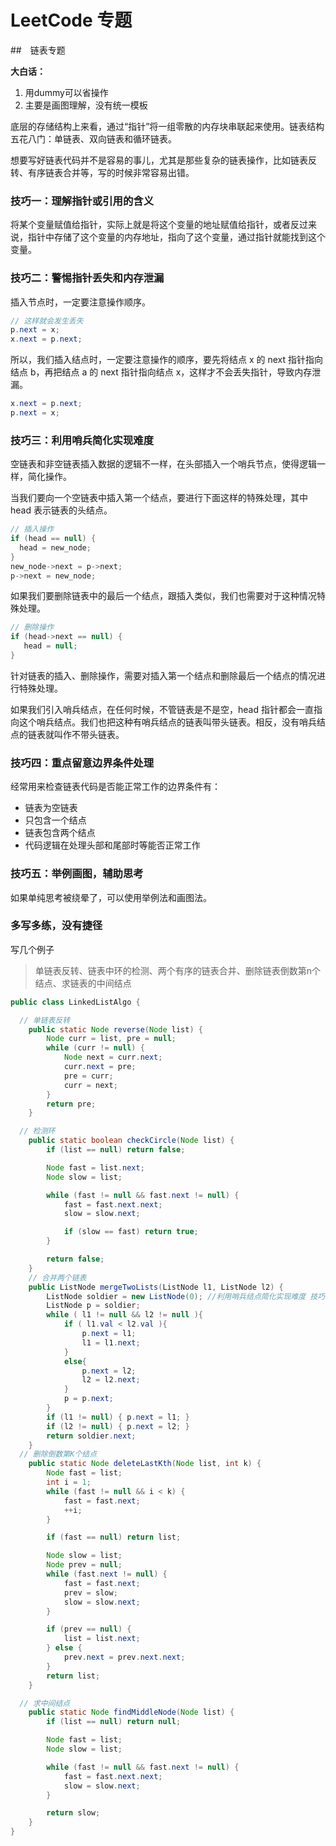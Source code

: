 # LeetCode 专题

##　链表专题

**大白话：**

1. 用dummy可以省操作
2. 主要是画图理解，没有统一模板

底层的存储结构上来看，通过“指针”将一组零散的内存块串联起来使用。链表结构五花八门：单链表、双向链表和循环链表。

想要写好链表代码并不是容易的事儿，尤其是那些复杂的链表操作，比如链表反转、有序链表合并等，写的时候非常容易出错。

### 技巧一：理解指针或引用的含义

将某个变量赋值给指针，实际上就是将这个变量的地址赋值给指针，或者反过来说，指针中存储了这个变量的内存地址，指向了这个变量，通过指针就能找到这个变量。

### 技巧二：警惕指针丢失和内存泄漏

插入节点时，一定要注意操作顺序。

```java
// 这样就会发生丢失
p.next = x;
x.next = p.next;
```

所以，我们插入结点时，一定要注意操作的顺序，要先将结点 x 的 next 指针指向结点 b，再把结点 a 的 next 指针指向结点 x，这样才不会丢失指针，导致内存泄漏。

```java
x.next = p.next;
p.next = x;
```

### 技巧三：利用哨兵简化实现难度

空链表和非空链表插入数据的逻辑不一样，在头部插入一个哨兵节点，使得逻辑一样，简化操作。

当我们要向一个空链表中插入第一个结点，要进行下面这样的特殊处理，其中 head 表示链表的头结点。

```java
// 插入操作
if (head == null) {
  head = new_node;
}
new_node->next = p->next;
p->next = new_node;
```

如果我们要删除链表中的最后一个结点，跟插入类似，我们也需要对于这种情况特殊处理。

```java
// 删除操作
if (head->next == null) {
   head = null;
}
```

针对链表的插入、删除操作，需要对插入第一个结点和删除最后一个结点的情况进行特殊处理。

如果我们引入哨兵结点，在任何时候，不管链表是不是空，head 指针都会一直指向这个哨兵结点。我们也把这种有哨兵结点的链表叫带头链表。相反，没有哨兵结点的链表就叫作不带头链表。

### 技巧四：重点留意边界条件处理

经常用来检查链表代码是否能正常工作的边界条件有：

- 链表为空链表
- 只包含一个结点
- 链表包含两个结点
- 代码逻辑在处理头部和尾部时等能否正常工作

### 技巧五：举例画图，辅助思考

如果单纯思考被绕晕了，可以使用举例法和画图法。

### 多写多练，没有捷径

写几个例子
> 单链表反转、链表中环的检测、两个有序的链表合并、删除链表倒数第n个结点、求链表的中间结点

```java
public class LinkedListAlgo {

  // 单链表反转
    public static Node reverse(Node list) {
        Node curr = list, pre = null;
        while (curr != null) {
            Node next = curr.next;
            curr.next = pre;
            pre = curr;
            curr = next;
        }
        return pre;
    }

  // 检测环
    public static boolean checkCircle(Node list) {
        if (list == null) return false;

        Node fast = list.next;
        Node slow = list;

        while (fast != null && fast.next != null) {
            fast = fast.next.next;
            slow = slow.next;

            if (slow == fast) return true;
        }

        return false;
    }
    // 合并两个链表
    public ListNode mergeTwoLists(ListNode l1, ListNode l2) {
        ListNode soldier = new ListNode(0); //利用哨兵结点简化实现难度 技巧三
        ListNode p = soldier;
        while ( l1 != null && l2 != null ){
            if ( l1.val < l2.val ){
                p.next = l1;
                l1 = l1.next;
            }
            else{
                p.next = l2;
                l2 = l2.next;
            }
            p = p.next;
        }
        if (l1 != null) { p.next = l1; }
        if (l2 != null) { p.next = l2; }
        return soldier.next;
    }
  // 删除倒数第K个结点
    public static Node deleteLastKth(Node list, int k) {
        Node fast = list;
        int i = 1;
        while (fast != null && i < k) {
            fast = fast.next;
            ++i;
        }

        if (fast == null) return list;

        Node slow = list;
        Node prev = null;
        while (fast.next != null) {
            fast = fast.next;
            prev = slow;
            slow = slow.next;
        }

        if (prev == null) {
            list = list.next;
        } else {
            prev.next = prev.next.next;
        }
        return list;
    }

  // 求中间结点
    public static Node findMiddleNode(Node list) {
        if (list == null) return null;

        Node fast = list;
        Node slow = list;

        while (fast != null && fast.next != null) {
            fast = fast.next.next;
            slow = slow.next;
        }

        return slow;
    }
}
```
